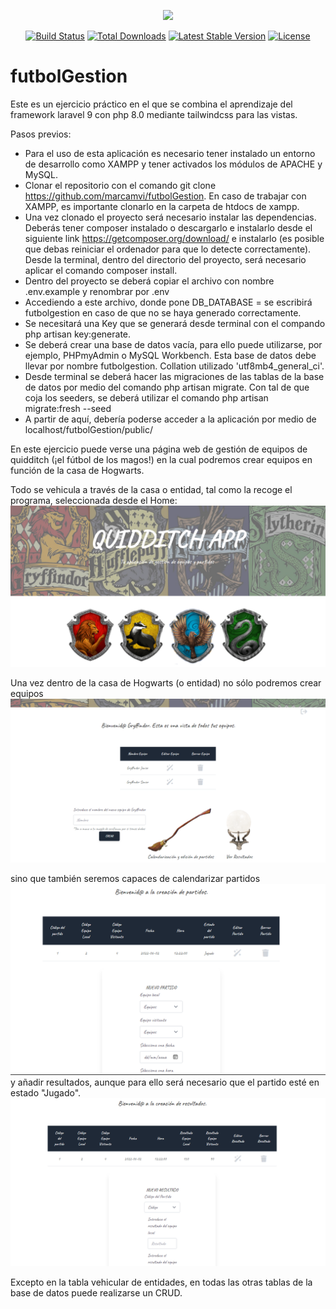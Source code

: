 <p align="center"><a href="https://laravel.com" target="_blank"><img src="https://raw.githubusercontent.com/laravel/art/master/logo-lockup/5%20SVG/2%20CMYK/1%20Full%20Color/laravel-logolockup-cmyk-red.svg" width="400"></a></p>

<p align="center">
<a href="https://travis-ci.org/laravel/framework"><img src="https://travis-ci.org/laravel/framework.svg" alt="Build Status"></a>
<a href="https://packagist.org/packages/laravel/framework"><img src="https://img.shields.io/packagist/dt/laravel/framework" alt="Total Downloads"></a>
<a href="https://packagist.org/packages/laravel/framework"><img src="https://img.shields.io/packagist/v/laravel/framework" alt="Latest Stable Version"></a>
<a href="https://packagist.org/packages/laravel/framework"><img src="https://img.shields.io/packagist/l/laravel/framework" alt="License"></a>
</p>

# futbolGestion
Este es un ejercicio práctico en el que se combina el aprendizaje del framework laravel 9 con php 8.0 mediante tailwindcss para las vistas. 

Pasos previos: 
- Para el uso de esta aplicación es necesario tener instalado un entorno de desarrollo como XAMPP y tener activados los módulos de APACHE y MySQL.
- Clonar el repositorio con el comando git clone https://github.com/marcamvi/futbolGestion. En caso de trabajar con XAMPP, es importante clonarlo en la carpeta de htdocs de xampp.
- Una vez clonado el proyecto será necesario instalar las dependencias. Deberás tener composer instalado o descargarlo e instalarlo desde el siguiente link https://getcomposer.org/download/ e instalarlo (es posible que debas reiniciar el ordenador para que lo detecte correctamente). Desde la terminal, dentro del directorio del proyecto, será necesario aplicar el comando composer install.
- Dentro del proyecto se deberá copiar el archivo con nombre .env.example y renombrar por .env
- Accediendo a este archivo, donde pone DB_DATABASE = se escribirá futbolgestion en caso de que no se haya generado correctamente.
- Se necesitará una Key que se generará desde terminal con el compando php artisan key:generate.
- Se deberá crear una base de datos vacía, para ello puede utilizarse, por ejemplo, PHPmyAdmin o MySQL Workbench. Esta base de datos debe llevar por nombre futbolgestion. Collation utilizado 'utf8mb4_general_ci'.
- Desde terminal se deberá hacer las migraciones de las tablas de la base de datos por medio del comando php artisan migrate. Con tal de que coja los seeders, se deberá utilizar el comando php artisan migrate:fresh --seed
- A partir de aquí, debería poderse acceder a la aplicación por medio de localhost/futbolGestion/public/

En este ejercicio puede verse una página web de gestión de equipos de quidditch (¡el fútbol de los magos!) en la cual podremos crear equipos en función de la casa de Hogwarts. 

Todo se vehicula a través de la casa o entidad, tal como la recoge el programa, seleccionada desde el Home:
![Home](https://raw.githubusercontent.com/marcamvi/futbolGestion/main/asset/home.png)

Una vez dentro de la casa de Hogwarts (o entidad) no sólo podremos crear equipos
![equipos](https://raw.githubusercontent.com/marcamvi/futbolGestion/main/asset/equipo.png)

sino que también seremos capaces de calendarizar partidos
![partidos](https://raw.githubusercontent.com/marcamvi/futbolGestion/main/asset/partido.png)
y añadir resultados, aunque para ello será necesario que el partido esté en estado "Jugado".
![resultados](https://raw.githubusercontent.com/marcamvi/futbolGestion/main/asset/resultado.png)

Excepto en la tabla vehicular de entidades, en todas las otras tablas de la base de datos puede realizarse un CRUD.
